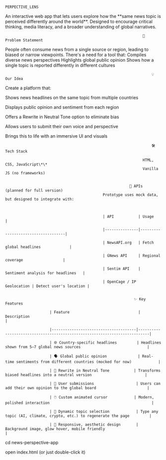                                                                      PERPECTIVE_LENS

An interactive web app that lets users explore how the \*\*same news topic is perceived differently around the world\*\*. Designed to encourage critical thinking, media literacy, and a broader understanding of global narratives.

                                                                  📌 Problem Statement

People often consume news from a single source or region, leading to biased or narrow viewpoints. There's a need for a tool that:
Compiles diverse news perspectives
Highlights global public opinion
Shows how a single topic is reported differently in different cultures

                                                                      💡 Our Idea

Create a platform that:

Shows news headlines on the same topic from multiple countries

Displays public opinion and sentiment from each region

Offers a Rewrite in Neutral Tone option to eliminate bias

Allows users to submit their own voice and perspective

Brings this to life with an immersive UI and visuals


                                                                      🛠️ Tech Stack

                                                                  HTML, CSS, JavaScript\*\*
                                                                  Vanilla JS (no frameworks)
                                                                 

                                                            🔗 APIs (planned for full version)
                                                Prototype uses mock data, but designed to integrate with:



                                                | API           | Usage                              |
                                                
                                                |---------------|------------------------------------|
                                                
                                                | NewsAPI.org   | Fetch global headlines             |
                                                
                                                | GNews API     | Regional coverage                  |
                                                
                                                | Sentim API    | Sentiment analysis for headlines   |
                                                
                                                | OpenCage / IP Geolocation | Detect user's location |


                                                              ✨ Key Features

                        | Feature                               | Description                                                               |
                        
                        |--------------------------------------|---------------------------------------------------------------------------|
                        
                        | 🌐 Country-specific headlines         | Headlines shown from 5–7 global news sources                              |
                        
                        | 🗣️ Global public opinion              | Real-time sentiments from different countries (mocked for now)            |
                        
                        | 🔄 Rewrite in Neutral Tone           | Transforms biased headlines into a neutral version                        |
                        
                        | 📝 User submissions                   | Users can add their own opinion to the global board                       |
                        
                        | 🖱️ Custom animated cursor            | Modern, polished interaction                                              |
                        
                        | 🧩 Dynamic topic selection            | Type any topic (AI, climate, crypto, etc.) to regenerate the page         |
                        
                        | 🎨 Responsive, aesthetic design       | Background image, glow hover, mobile friendly                             |
                        




cd news-perspective-app

open index.html (or just double-click it)



